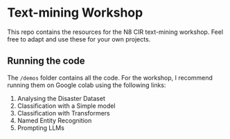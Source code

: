 # Text-mining Workshop
This repo contains the resources for the N8 CIR text-mining workshop. Feel free to adapt and use these for your own projects.

## Running the code

The `/demos` folder contains all the code. For the workshop, I recommend running them on Google colab using the following links:

1. Analysing the Disaster Dataset
2. Classification with a Simple model
3. Classification with Transformers
4. Named Entity Recognition
5. Prompting LLMs

